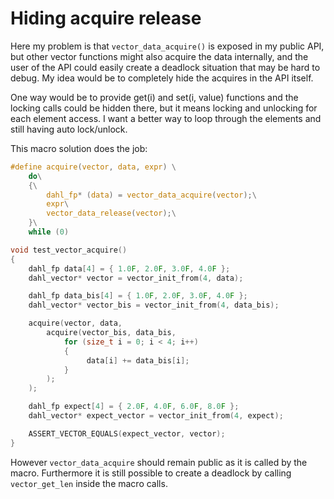 # Hiding acquire release

Here my problem is that `vector_data_acquire()` is exposed in my public API, but other vector functions might also acquire the data
internally, and the user of the API could easily create a deadlock situation that may be hard to debug.
My idea would be to completely hide the acquires in the API itself.

One way would be to provide get(i) and set(i, value) functions and the locking calls could be hidden there, 
but it means locking and unlocking for each element access. I want a better way to loop through the elements and still having auto lock/unlock.

This macro solution does the job:
```c
#define acquire(vector, data, expr) \
    do\
    {\
        dahl_fp* (data) = vector_data_acquire(vector);\
        expr\
        vector_data_release(vector);\
    }\
    while (0)

void test_vector_acquire()
{
    dahl_fp data[4] = { 1.0F, 2.0F, 3.0F, 4.0F };
    dahl_vector* vector = vector_init_from(4, data);

    dahl_fp data_bis[4] = { 1.0F, 2.0F, 3.0F, 4.0F };
    dahl_vector* vector_bis = vector_init_from(4, data_bis);

    acquire(vector, data,
        acquire(vector_bis, data_bis,
            for (size_t i = 0; i < 4; i++) 
            {
                 data[i] += data_bis[i];
            }
        );
    );

    dahl_fp expect[4] = { 2.0F, 4.0F, 6.0F, 8.0F };
    dahl_vector* expect_vector = vector_init_from(4, expect);

    ASSERT_VECTOR_EQUALS(expect_vector, vector);
}
```
However `vector_data_acquire` should remain public as it is called by the macro.
Furthermore it is still possible to create a deadlock by calling `vector_get_len` inside the macro calls.
